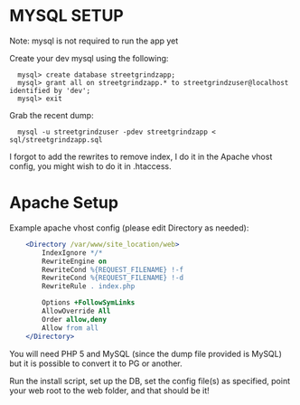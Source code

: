 MYSQL SETUP
===========

Note: mysql is not required to run the app yet

Create your dev mysql using the following:

```mysql
  mysql> create database streetgrindzapp;
  mysql> grant all on streetgrindzapp.* to streetgrindzuser@localhost identified by 'dev';
  mysql> exit
```

Grab the recent dump:

```mysql
  mysql -u streetgrindzuser -pdev streetgrindzapp < sql/streetgrindzapp.sql
```

I forgot to add the rewrites to remove index, I do it in the Apache vhost config, you might wish to do it in .htaccess.

Apache Setup
===========

Example apache vhost config (please edit Directory as needed):

```apache
    <Directory /var/www/site_location/web>
        IndexIgnore */*
        RewriteEngine on
        RewriteCond %{REQUEST_FILENAME} !-f
        RewriteCond %{REQUEST_FILENAME} !-d
        RewriteRule . index.php

        Options +FollowSymLinks
        AllowOverride All
        Order allow,deny
        Allow from all
    </Directory>
```

You will need PHP 5 and MySQL (since the dump file provided is MySQL) but it is possible to convert it to PG or another.

Run the install script, set up the DB, set the config file(s) as specified, point your web root to the web folder, and that should be it!
